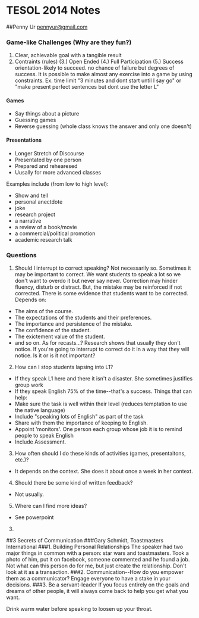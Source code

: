 TESOL 2014 Notes
=========
##Penny Ur
pennyur@gmail.com
### Game-like Challenges (Why are they fun?)
1. Clear, achievable goal with a tangible result
2. Contraints (rules)
(3.) Open Ended
(4.) Full Participation
(5.) Success orientation-likely to succeed. no chance of failure but degrees of success.
It is possible to make almost any exercise into a game by using constraints.
Ex. time limit "3 minutes and dont start until I say go" or "make present perfect sentences but dont use the letter L"

#### Games
- Say things about a picture
- Guessing games
- Reverse guessing (whole class knows the answer and only one doesn't)

#### Presentations
- Longer Stretch of Discourse
- Presentated by one person
- Prepared and rehearesed
- Uusally for more advanced classes

Examples include (from low to high level):
- Show and tell
- personal anectdote
- joke
- research project
- a narrative
- a review of a book/movie
- a commercial/political promotion
- academic research talk

### Questions
1. Should I interrupt to correct speaking?
Not necessarily so. Sometimes it may be important to correct. We want students to speak a lot so we don't want to overdo it but never say never.
Correction may hinder fluency, disturb or distract.
But, the mistake may be reinforced if not corrected. There is some evidence that students want to be corrected.
Depends on:
- The aims of the course.
- The expectations of the students and their preferences.
- The importance and persistence of the mistake.
- The confidence of the student.
- The exictement value of the student.
- and so on.
As for recasts...? Research shows that usually they don't notice. If you're going to interrupt to correct do it in a way that they will notice. Is it or is it not important?

2. How can I stop students lapsing into L1?
- If they speak L1 here and there it isn't a disaster. She sometimes justifies group work
- If they speak English 75% of the time--that's a success.
Things that can help:
- Make sure the task is well within their level (reduces temptation to use the native language)
- Include "speaking lots of English" as part of the task
- Share with them the importance of keeping to English. 
- Appoint 'monitors'. One person each group whose job it is to remind people to speak English
- Include Assessment.

3. How often should I do these kinds of activities (games, presentaitons, etc.)?
- It depends on the context. She does it about once a week in her context.

4. Should there be some kind of written feedback?
- Not usually.

5. Where can I find more ideas?
- See powerpoint


3. 


##3 Secrets of Communication
###Gary Schmidt, Toastmasters International
###1. Building Personal Relationships
The speaker had two major things in common with a person: star wars and toastmasters.
Took a photo of him, put it on facebook, someone commented and he found a job.
Not what can this person do for me, but just create the relationship.
Don't look at it as a transaction.
###2. Communication--How do you empower them as a communicator?
Engage everyone to have a stake in your decisions.
###3. Be a servant-leader
If you focus entirely on the goals and dreams of other people, it will always come back to help you get what you want.

Drink warm water before speaking to loosen up your throat.
